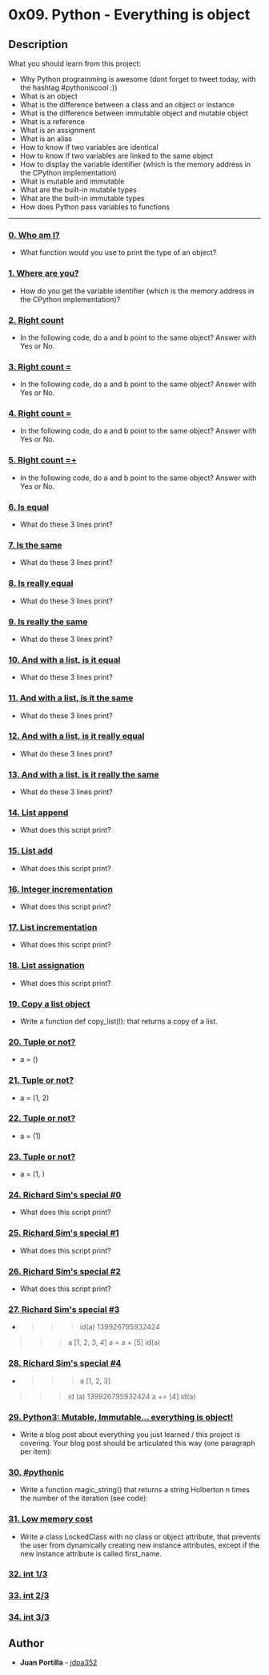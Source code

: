 # 0x09. Python - Everything is object

## Description
What you should learn from this project:

* Why Python programming is awesome (dont forget to tweet today, with the hashtag #pythoniscool :))
* What is an object
* What is the difference between a class and an object or instance
* What is the difference between immutable object and mutable object
* What is a reference
* What is an assignment
* What is an alias
* How to know if two variables are identical
* How to know if two variables are linked to the same object
* How to display the variable identifier (which is the memory address in the CPython implementation)
* What is mutable and immutable
* What are the built-in mutable types
* What are the built-in immutable types
* How does Python pass variables to functions

---

### [0. Who am I?](./0-answer.txt)
* What function would you use to print the type of an object?


### [1. Where are you?](./1-answer.txt)
* How do you get the variable identifier (which is the memory address in the CPython implementation)?


### [2. Right count](./2-answer.txt)
* In the following code, do a and b point to the same object?
Answer with Yes or No.


### [3. Right count =](./3-answer.txt)
* In the following code, do a and b point to the same object?
Answer with Yes or No.


### [4. Right count =](./4-answer.txt)
* In the following code, do a and b point to the same object?
Answer with Yes or No.


### [5. Right count =+](./5-answer.txt)
* In the following code, do a and b point to the same object?
Answer with Yes or No.


### [6. Is equal](./6-answer.txt)
* What do these 3 lines print?


### [7. Is the same](./7-answer.txt)
* What do these 3 lines print?


### [8. Is really equal](./8-answer.txt)
* What do these 3 lines print?


### [9. Is really the same](./9-answer.txt)
* What do these 3 lines print?


### [10. And with a list, is it equal](./10-answer.txt)
* What do these 3 lines print?


### [11. And with a list, is it the same](./11-answer.txt)
* What do these 3 lines print?


### [12. And with a list, is it really equal](./12-answer.txt)
* What do these 3 lines print?


### [13. And with a list, is it really the same](./13-answer.txt)
* What do these 3 lines print?


### [14. List append](./14-answer.txt)
* What does this script print?


### [15. List add](./15-answer.txt)
* What does this script print?


### [16. Integer incrementation](./16-answer.txt)
* What does this script print?


### [17. List incrementation](./17-answer.txt)
* What does this script print?


### [18. List assignation](./18-answer.txt)
* What does this script print?


### [19. Copy a list object](./19-copy_list.py)
* Write a function def copy_list(l): that returns a copy of a list.


### [20. Tuple or not?](./20-answer.txt)
* a = ()



### [21. Tuple or not?](./21-answer.txt)
* a = (1, 2)



### [22. Tuple or not?](./22-answer.txt)
* a = (1)



### [23. Tuple or not?](./23-answer.txt)
* a = (1, )



### [24. Richard Sim's special #0](./24-answer.txt)
* What does this script print?


### [25. Richard Sim's special #1](./25-answer.txt)
* What does this script print?


### [26. Richard Sim's special #2](./26-answer.txt)
* What does this script print?


### [27. Richard Sim's special #3](./27-answer.txt)
* >>> id(a)
139926795932424
>>> a
[1, 2, 3, 4]
>>> a = a + [5]
>>> id(a)



### [28. Richard Sim's special #4](./28-answer.txt)
* >>> a
[1, 2, 3]
>>> id (a)
139926795932424
>>> a += [4]
>>> id(a)



### [29. Python3: Mutable, Immutable... everything is object!](./100-magic_string.py)
* Write a blog post about everything you just learned / this project is covering. Your blog post should be articulated this way (one paragraph per item):


### [30. #pythonic](./101-locked_class.py)
* Write a function magic_string() that returns a string Holberton n times the number of the iteration (see code):


### [31. Low memory cost](./103-line1.txt)
* Write a class LockedClass with no class or object attribute, that prevents the user from dynamically creating new instance attributes, except if the new instance attribute is called first_name.


### [32. int 1/3](./104-line1.txt)


### [33. int 2/3](./105-line1.txt)


### [34. int 3/3](./106-line1.txt)


## Author
* **Juan Portilla** - [jdpa352](https://github.com/Jdpa357)